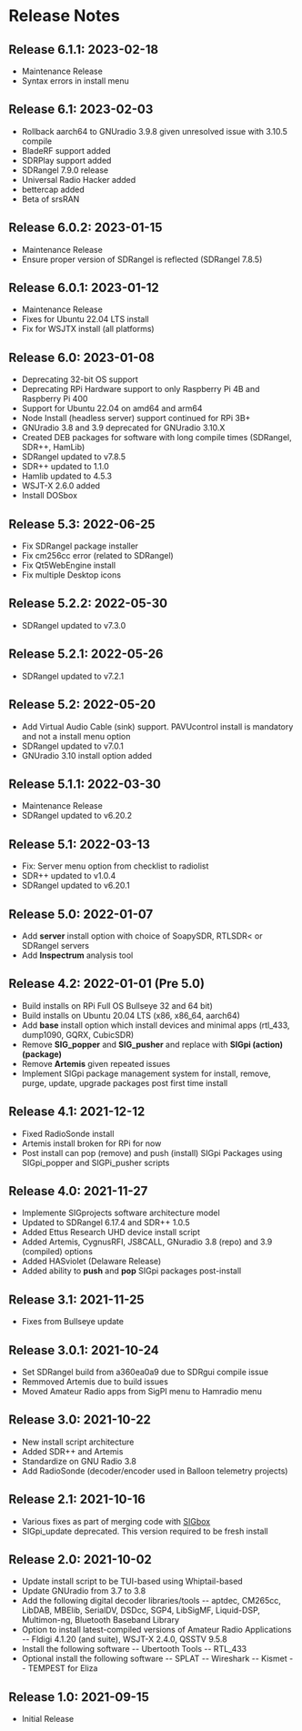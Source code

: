 # Release Notes

## Release 6.1.1: 2023-02-18
- Maintenance Release
- Syntax errors in install menu


## Release 6.1: 2023-02-03
- Rollback aarch64 to GNUradio 3.9.8 given unresolved issue with 3.10.5 compile
- BladeRF support added
- SDRPlay support added
- SDRangel 7.9.0 release 
- Universal Radio Hacker added
- bettercap added
- Beta of srsRAN

## Release 6.0.2: 2023-01-15
- Maintenance Release
- Ensure proper version of SDRangel is reflected (SDRangel 7.8.5)

## Release 6.0.1: 2023-01-12
- Maintenance Release
- Fixes for Ubuntu 22.04 LTS install
- Fix for WSJTX install (all platforms)

## Release 6.0: 2023-01-08
- Deprecating 32-bit OS support
- Deprecating RPi Hardware support to only Raspberry Pi 4B and Raspberry Pi 400
- Support for Ubuntu 22.04 on amd64 and arm64
- Node Install (headless server) support continued for RPi 3B+
- GNUradio 3.8 and 3.9 deprecated for GNUradio 3.10.X
- Created DEB packages for software with long compile times (SDRangel, SDR++, HamLib)
- SDRangel updated to v7.8.5
- SDR++ updated to 1.1.0
- Hamlib updated to 4.5.3
- WSJT-X 2.6.0 added
- Install DOSbox

## Release 5.3: 2022-06-25
- Fix SDRangel package installer
- Fix cm256cc error (related to SDRangel)
- Fix Qt5WebEngine install
- Fix multiple Desktop icons

## Release 5.2.2: 2022-05-30
- SDRangel updated to v7.3.0

## Release 5.2.1: 2022-05-26
- SDRangel updated to v7.2.1

## Release 5.2: 2022-05-20
- Add Virtual Audio Cable (sink) support. PAVUcontrol install is mandatory and not a install menu option
- SDRangel updated to v7.0.1
- GNUradio 3.10 install option added

## Release 5.1.1: 2022-03-30
- Maintenance Release
- SDRangel updated to v6.20.2

## Release 5.1: 2022-03-13
- Fix: Server menu option from checklist to radiolist
- SDR++ updated to v1.0.4
- SDRangel updated to v6.20.1

## Release 5.0: 2022-01-07
- Add **server** install option with choice of SoapySDR, RTLSDR< or SDRangel servers
- Add **Inspectrum** analysis tool

## Release 4.2: 2022-01-01  (Pre 5.0)
- Build installs on RPi Full OS Bullseye 32 and 64 bit)
- Build installs on Ubuntu 20.04 LTS (x86, x86_64, aarch64)
- Add **base** install option which install devices and minimal apps (rtl_433, dump1090, GQRX, CubicSDR)
- Remove **SIG_popper** and **SIG_pusher** and replace with **SIGpi (action) (package)**
- Remove **Artemis** given repeated issues
- Implement SIGpi package management system for install, remove, purge, update, upgrade packages post first time install

## Release 4.1: 2021-12-12
- Fixed RadioSonde install
- Artemis install broken for RPi for now
- Post install can pop (remove) and push (install) SIGpi Packages using SIGpi_popper and SIGPi_pusher scripts

## Release 4.0: 2021-11-27
- Implemente SIGprojects software architecture model
- Updated to SDRangel 6.17.4 and SDR++ 1.0.5
- Added Ettus Research UHD device install script
- Added Artemis, CygnusRFI, JS8CALL, GNuradio 3.8 (repo) and 3.9 (compiled) options
- Added HASviolet (Delaware Release)
- Added ability to **push** and **pop** SIGpi packages post-install

## Release 3.1: 2021-11-25
- Fixes from Bullseye update

## Release 3.0.1: 2021-10-24
- Set SDRangel build from a360ea0a9 due to SDRgui compile issue
- Remmoved Artemis due to build issues
- Moved Amateur Radio apps from SigPI menu to Hamradio menu

## Release 3.0: 2021-10-22
- New install script architecture
- Added SDR++ and Artemis
- Standardize on GNU Radio 3.8
- Add RadioSonde (decoder/encoder used in Balloon telemetry projects)

## Release 2.1: 2021-10-16
- Various fixes as part of merging code with [SIGbox](https://github.com/joecupano/SIGbox)
- SIGpi_update deprecated. This version required to be fresh install

## Release 2.0: 2021-10-02
- Update install script to be TUI-based using Whiptail-based
- Update GNUradio from 3.7 to 3.8
- Add the following digital decoder libraries/tools
-- aptdec, CM265cc, LibDAB, MBElib, SerialDV, DSDcc, SGP4, LibSigMF, Liquid-DSP, Multimon-ng, Bluetooth Baseband Library 
- Option to install latest-compiled versions of Amateur Radio Applications
-- Fldigi 4.1.20 (and suite), WSJT-X 2.4.0, QSSTV 9.5.8
- Install the following software 
-- Ubertooth Tools
-- RTL_433
- Optional install the following software 
-- SPLAT
-- Wireshark
-- Kismet
-- TEMPEST for Eliza

## Release 1.0: 2021-09-15
- Initial Release


